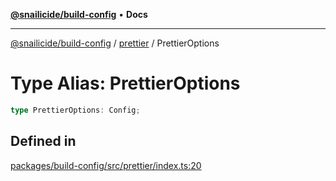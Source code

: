 [**@snailicide/build-config**](../../README.md) • **Docs**

---

[@snailicide/build-config](../../README.md) / [prettier](../README.md) / PrettierOptions

# Type Alias: PrettierOptions

```ts
type PrettierOptions: Config;
```

## Defined in

[packages/build-config/src/prettier/index.ts:20](https://github.com/gbtunney/snailicide-monorepo/blob/000ebd5e5e0a4dc99abffd69e23184713d3a934a/packages/build-config/src/prettier/index.ts#L20)
